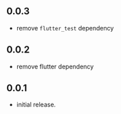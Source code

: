 ## 0.0.3

- remove `flutter_test` dependency

## 0.0.2

- remove flutter dependency

## 0.0.1

- initial release.

